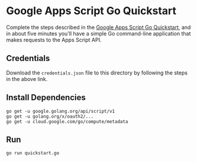 # Google Apps Script Go Quickstart

Complete the steps described in the [Google Apps Script Go Quickstart](https://developers.google.com/apps-script/api/quickstart/go), and in about five minutes you'll have a simple Go command-line application that makes requests to the Apps Script API.

## Credentials

Download the `credentials.json` file to this directory by following the steps in the above link.

## Install Dependencies

```
go get -u google.golang.org/api/script/v1
go get -u golang.org/x/oauth2/...
go get -u cloud.google.com/go/compute/metadata
```

## Run

`go run quickstart.go`
